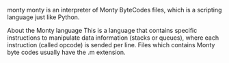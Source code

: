 monty
monty is an interpreter of Monty ByteCodes files, which is a scripting language just like Python.

About the Monty language
This is a language that contains specific instructions to manipulate data information (stacks or queues), where each instruction (called opcode) is sended per line. Files which contains Monty byte codes usually have the .m extension.
